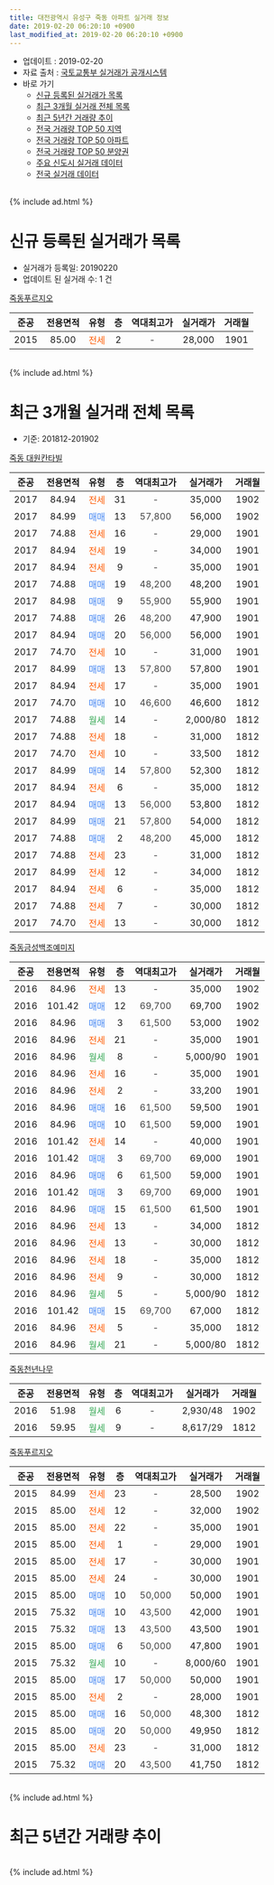 ```yaml
---
title: 대전광역시 유성구 죽동 아파트 실거래 정보
date: 2019-02-20 06:20:10 +0900
last_modified_at: 2019-02-20 06:20:10 +0900
---
```


* 업데이트 : 2019-02-20
* 자료 출처 : [국토교통부 실거래가 공개시스템](http://rt.molit.go.kr)
* 바로 가기
    * [신규 등록된 실거래가 목록](#신규-등록된-실거래가-목록)
    * [최근 3개월 실거래 전체 목록](#최근-3개월-실거래-전체-목록)
    * [최근 5년간 거래량 추이](#최근-5년간-거래량-추이)
    * [전국 거래량 TOP 50 지역](https://inasie.github.io/apt-trade-info/최근-3개월-전국에서-가장-거래가-많이-발생한-지역)
    * [전국 거래량 TOP 50 아파트](https://inasie.github.io/apt-trade-info/최근-3개월-전국에서-가장-거래가-많이-발생한-아파트)
    * [전국 거래량 TOP 50 분양권](https://inasie.github.io/apt-trade-info/최근-3개월-전국에서-가장-거래가-많이-발생한-분양권)
    * [주요 신도시 실거래 데이터](https://inasie.github.io/apt-trade-info/주요-신도시)
    * [전국 실거래 데이터](https://inasie.github.io/apt-trade-info/전국)
<br>
{% include ad.html %}
<br>

# 신규 등록된 실거래가 목록
* 실거래가 등록일: 20190220
* 업데이트 된 실거래 수: 1 건


[죽동푸르지오](https://search.naver.com/search.naver?query=%EB%8C%80%EC%A0%84%EA%B4%91%EC%97%AD%EC%8B%9C+%EC%9C%A0%EC%84%B1%EA%B5%AC+%EC%A3%BD%EB%8F%99+%EC%A3%BD%EB%8F%99%ED%91%B8%EB%A5%B4%EC%A7%80%EC%98%A4)

|준공|전용면적|유형|층|역대최고가|실거래가|거래월|
|:---:|:---:|:---:|:---:|:---:|:---:|:---:|
|2015|85.00|<span style="color:#ff5a00">전세</span>|2|<span style="color:#444444">-</span>|28,000|1901|


<br>
{% include ad.html %}
<br>

# 최근 3개월 실거래 전체 목록
* 기준: 201812-201902


[죽동 대원칸타빌](https://search.naver.com/search.naver?query=%EB%8C%80%EC%A0%84%EA%B4%91%EC%97%AD%EC%8B%9C+%EC%9C%A0%EC%84%B1%EA%B5%AC+%EC%A3%BD%EB%8F%99+%EC%A3%BD%EB%8F%99+%EB%8C%80%EC%9B%90%EC%B9%B8%ED%83%80%EB%B9%8C)

|준공|전용면적|유형|층|역대최고가|실거래가|거래월|
|:---:|:---:|:---:|:---:|:---:|:---:|:---:|
|2017|84.94|<span style="color:#ff5a00">전세</span>|31|<span style="color:#444444">-</span>|35,000|1902|
|2017|84.99|<span style="color:#4285f3">매매</span>|13|<span style="color:#444444">57,800</span>|56,000|1902|
|2017|74.88|<span style="color:#ff5a00">전세</span>|16|<span style="color:#444444">-</span>|29,000|1901|
|2017|84.94|<span style="color:#ff5a00">전세</span>|19|<span style="color:#444444">-</span>|34,000|1901|
|2017|84.94|<span style="color:#ff5a00">전세</span>|9|<span style="color:#444444">-</span>|35,000|1901|
|2017|74.88|<span style="color:#4285f3">매매</span>|19|<span style="color:#444444">48,200</span>|48,200|1901|
|2017|84.98|<span style="color:#4285f3">매매</span>|9|<span style="color:#444444">55,900</span>|55,900|1901|
|2017|74.88|<span style="color:#4285f3">매매</span>|26|<span style="color:#444444">48,200</span>|47,900|1901|
|2017|84.94|<span style="color:#4285f3">매매</span>|20|<span style="color:#444444">56,000</span>|56,000|1901|
|2017|74.70|<span style="color:#ff5a00">전세</span>|10|<span style="color:#444444">-</span>|31,000|1901|
|2017|84.99|<span style="color:#4285f3">매매</span>|13|<span style="color:#444444">57,800</span>|57,800|1901|
|2017|84.94|<span style="color:#ff5a00">전세</span>|17|<span style="color:#444444">-</span>|35,000|1901|
|2017|74.70|<span style="color:#4285f3">매매</span>|10|<span style="color:#444444">46,600</span>|46,600|1812|
|2017|74.88|<span style="color:#34a853">월세</span>|14|<span style="color:#444444">-</span>|2,000/80|1812|
|2017|74.88|<span style="color:#ff5a00">전세</span>|18|<span style="color:#444444">-</span>|31,000|1812|
|2017|74.70|<span style="color:#ff5a00">전세</span>|10|<span style="color:#444444">-</span>|33,500|1812|
|2017|84.99|<span style="color:#4285f3">매매</span>|14|<span style="color:#444444">57,800</span>|52,300|1812|
|2017|84.94|<span style="color:#ff5a00">전세</span>|6|<span style="color:#444444">-</span>|35,000|1812|
|2017|84.94|<span style="color:#4285f3">매매</span>|13|<span style="color:#444444">56,000</span>|53,800|1812|
|2017|84.99|<span style="color:#4285f3">매매</span>|21|<span style="color:#444444">57,800</span>|54,000|1812|
|2017|74.88|<span style="color:#4285f3">매매</span>|2|<span style="color:#444444">48,200</span>|45,000|1812|
|2017|74.88|<span style="color:#ff5a00">전세</span>|23|<span style="color:#444444">-</span>|31,000|1812|
|2017|84.99|<span style="color:#ff5a00">전세</span>|12|<span style="color:#444444">-</span>|34,000|1812|
|2017|84.94|<span style="color:#ff5a00">전세</span>|6|<span style="color:#444444">-</span>|35,000|1812|
|2017|74.88|<span style="color:#ff5a00">전세</span>|7|<span style="color:#444444">-</span>|30,000|1812|
|2017|74.70|<span style="color:#ff5a00">전세</span>|13|<span style="color:#444444">-</span>|30,000|1812|

[죽동금성백조예미지](https://search.naver.com/search.naver?query=%EB%8C%80%EC%A0%84%EA%B4%91%EC%97%AD%EC%8B%9C+%EC%9C%A0%EC%84%B1%EA%B5%AC+%EC%A3%BD%EB%8F%99+%EC%A3%BD%EB%8F%99%EA%B8%88%EC%84%B1%EB%B0%B1%EC%A1%B0%EC%98%88%EB%AF%B8%EC%A7%80)

|준공|전용면적|유형|층|역대최고가|실거래가|거래월|
|:---:|:---:|:---:|:---:|:---:|:---:|:---:|
|2016|84.96|<span style="color:#ff5a00">전세</span>|13|<span style="color:#444444">-</span>|35,000|1902|
|2016|101.42|<span style="color:#4285f3">매매</span>|12|<span style="color:#444444">69,700</span>|69,700|1902|
|2016|84.96|<span style="color:#4285f3">매매</span>|3|<span style="color:#444444">61,500</span>|53,000|1902|
|2016|84.96|<span style="color:#ff5a00">전세</span>|21|<span style="color:#444444">-</span>|35,000|1901|
|2016|84.96|<span style="color:#34a853">월세</span>|8|<span style="color:#444444">-</span>|5,000/90|1901|
|2016|84.96|<span style="color:#ff5a00">전세</span>|16|<span style="color:#444444">-</span>|35,000|1901|
|2016|84.96|<span style="color:#ff5a00">전세</span>|2|<span style="color:#444444">-</span>|33,200|1901|
|2016|84.96|<span style="color:#4285f3">매매</span>|16|<span style="color:#444444">61,500</span>|59,500|1901|
|2016|84.96|<span style="color:#4285f3">매매</span>|10|<span style="color:#444444">61,500</span>|59,000|1901|
|2016|101.42|<span style="color:#ff5a00">전세</span>|14|<span style="color:#444444">-</span>|40,000|1901|
|2016|101.42|<span style="color:#4285f3">매매</span>|3|<span style="color:#444444">69,700</span>|69,000|1901|
|2016|84.96|<span style="color:#4285f3">매매</span>|6|<span style="color:#444444">61,500</span>|59,000|1901|
|2016|101.42|<span style="color:#4285f3">매매</span>|3|<span style="color:#444444">69,700</span>|69,000|1901|
|2016|84.96|<span style="color:#4285f3">매매</span>|15|<span style="color:#444444">61,500</span>|61,500|1901|
|2016|84.96|<span style="color:#ff5a00">전세</span>|13|<span style="color:#444444">-</span>|34,000|1812|
|2016|84.96|<span style="color:#ff5a00">전세</span>|13|<span style="color:#444444">-</span>|30,000|1812|
|2016|84.96|<span style="color:#ff5a00">전세</span>|18|<span style="color:#444444">-</span>|35,000|1812|
|2016|84.96|<span style="color:#ff5a00">전세</span>|9|<span style="color:#444444">-</span>|30,000|1812|
|2016|84.96|<span style="color:#34a853">월세</span>|5|<span style="color:#444444">-</span>|5,000/90|1812|
|2016|101.42|<span style="color:#4285f3">매매</span>|15|<span style="color:#444444">69,700</span>|67,000|1812|
|2016|84.96|<span style="color:#ff5a00">전세</span>|5|<span style="color:#444444">-</span>|35,000|1812|
|2016|84.96|<span style="color:#34a853">월세</span>|21|<span style="color:#444444">-</span>|5,000/80|1812|


<script async src="//pagead2.googlesyndication.com/pagead/js/adsbygoogle.js"></script>
<!-- 기본 -->
<ins class="adsbygoogle"
     style="display:block"
     data-ad-client="ca-pub-2446590836940007"
     data-ad-slot="1659523306"
     data-ad-format="auto"
     data-full-width-responsive="true"></ins>
<script>
(adsbygoogle = window.adsbygoogle || []).push({});
</script>


[죽동천년나무](https://search.naver.com/search.naver?query=%EB%8C%80%EC%A0%84%EA%B4%91%EC%97%AD%EC%8B%9C+%EC%9C%A0%EC%84%B1%EA%B5%AC+%EC%A3%BD%EB%8F%99+%EC%A3%BD%EB%8F%99%EC%B2%9C%EB%85%84%EB%82%98%EB%AC%B4)

|준공|전용면적|유형|층|역대최고가|실거래가|거래월|
|:---:|:---:|:---:|:---:|:---:|:---:|:---:|
|2016|51.98|<span style="color:#34a853">월세</span>|6|<span style="color:#444444">-</span>|2,930/48|1902|
|2016|59.95|<span style="color:#34a853">월세</span>|9|<span style="color:#444444">-</span>|8,617/29|1812|

[죽동푸르지오](https://search.naver.com/search.naver?query=%EB%8C%80%EC%A0%84%EA%B4%91%EC%97%AD%EC%8B%9C+%EC%9C%A0%EC%84%B1%EA%B5%AC+%EC%A3%BD%EB%8F%99+%EC%A3%BD%EB%8F%99%ED%91%B8%EB%A5%B4%EC%A7%80%EC%98%A4)

|준공|전용면적|유형|층|역대최고가|실거래가|거래월|
|:---:|:---:|:---:|:---:|:---:|:---:|:---:|
|2015|84.99|<span style="color:#ff5a00">전세</span>|23|<span style="color:#444444">-</span>|28,500|1902|
|2015|85.00|<span style="color:#ff5a00">전세</span>|12|<span style="color:#444444">-</span>|32,000|1902|
|2015|85.00|<span style="color:#ff5a00">전세</span>|22|<span style="color:#444444">-</span>|35,000|1901|
|2015|85.00|<span style="color:#ff5a00">전세</span>|1|<span style="color:#444444">-</span>|29,000|1901|
|2015|85.00|<span style="color:#ff5a00">전세</span>|17|<span style="color:#444444">-</span>|30,000|1901|
|2015|85.00|<span style="color:#ff5a00">전세</span>|24|<span style="color:#444444">-</span>|30,000|1901|
|2015|85.00|<span style="color:#4285f3">매매</span>|10|<span style="color:#444444">50,000</span>|50,000|1901|
|2015|75.32|<span style="color:#4285f3">매매</span>|10|<span style="color:#444444">43,500</span>|42,000|1901|
|2015|75.32|<span style="color:#4285f3">매매</span>|13|<span style="color:#444444">43,500</span>|43,500|1901|
|2015|85.00|<span style="color:#4285f3">매매</span>|6|<span style="color:#444444">50,000</span>|47,800|1901|
|2015|75.32|<span style="color:#34a853">월세</span>|10|<span style="color:#444444">-</span>|8,000/60|1901|
|2015|85.00|<span style="color:#4285f3">매매</span>|17|<span style="color:#444444">50,000</span>|50,000|1901|
|2015|85.00|<span style="color:#ff5a00">전세</span>|2|<span style="color:#444444">-</span>|28,000|1901|
|2015|85.00|<span style="color:#4285f3">매매</span>|16|<span style="color:#444444">50,000</span>|48,300|1812|
|2015|85.00|<span style="color:#4285f3">매매</span>|20|<span style="color:#444444">50,000</span>|49,950|1812|
|2015|85.00|<span style="color:#ff5a00">전세</span>|23|<span style="color:#444444">-</span>|31,000|1812|
|2015|75.32|<span style="color:#4285f3">매매</span>|20|<span style="color:#444444">43,500</span>|41,750|1812|


<br>
{% include ad.html %}
<br>

# 최근 5년간 거래량 추이


<div style="width:100%;">
    <canvas id="deal_progress" height="200"></canvas>
</div>

<script>
new Chart(document.getElementById("deal_progress"), {
    type: 'line',
    data: {
        labels: ['201402','201403','201404','201405','201406','201407','201408','201409','201410','201411','201412','201501','201502','201503','201504','201505','201506','201507','201508','201509','201510','201511','201512','201601','201602','201603','201604','201605','201606','201607','201608','201609','201610','201611','201612','201701','201702','201703','201704','201705','201706','201707','201708','201709','201710','201711','201712','201801','201802','201803','201804','201805','201806','201807','201808','201809','201810','201811','201812','201901','201902'],
        datasets: [{
            label: '매매',
            pointRadius: 1,
            data: [0, 0, 0, 0, 0, 0, 0, 0, 0, 0, 0, 0, 0, 0, 0, 0, 0, 2, 0, 0, 0, 0, 0, 0, 1, 0, 1, 0, 1, 1, 3, 5, 2, 3, 3, 3, 2, 5, 3, 3, 4, 3, 10, 7, 9, 9, 13, 17, 12, 21, 10, 10, 6, 7, 37, 28, 28, 12, 9, 16, 3],
            borderColor: "rgba(255, 201, 14, 1)",
            backgroundColor: "rgba(255, 201, 14, 0.5)",
            fill: false,
            lineTension: 0
        },{
            label: '전월세',
            pointRadius: 1,
            data: [0, 0, 0, 0, 0, 0, 0, 0, 0, 0, 0, 0, 0, 0, 9, 18, 25, 15, 6, 4, 1, 0, 1, 2, 0, 12, 26, 32, 63, 28, 18, 7, 4, 1, 2, 4, 22, 29, 26, 47, 61, 57, 25, 20, 8, 12, 10, 11, 8, 14, 13, 15, 15, 34, 28, 20, 19, 18, 18, 16, 5],
            borderColor: "rgba(0, 141, 185, 1)",
            backgroundColor: "rgba(0, 141, 185, 0.5)",
            fill: false,
            lineTension: 0
        }
        ]
    },
    options: {
        responsive: true,
        title: {
            display: false
        },
        tooltips: {
            mode: 'index',
            intersect: false
        },
        hover: {
            mode: 'nearest',
            intersect: true
        },
        scales: {
            xAxes: [{
                display: true,
                scaleLabel: {
                    display: true,
                    labelString: '년/월'
                }
            }],
            yAxes: [{
                display: true,
                ticks: {
                    suggestedMin: 0,
                },
                scaleLabel: {
                    display: true,
                    labelString: '실거래 수'
                }
            }]
        }
    }
});

</script>


<br>
{% include ad.html %}
<br>

